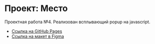 # Проект: Место

Проектная работа №4.
Реализован всплывающий popup на javascript.
* [Ссылка на GitHub Pages](https://vladislavakhmetov.github.io/mesto/)
* [Ссылка на макет в Figma](https://www.figma.com/file/2cn9N9jSkmxD84oJik7xL7/JavaScript.-Sprint-4?node-id=0%3A1)

